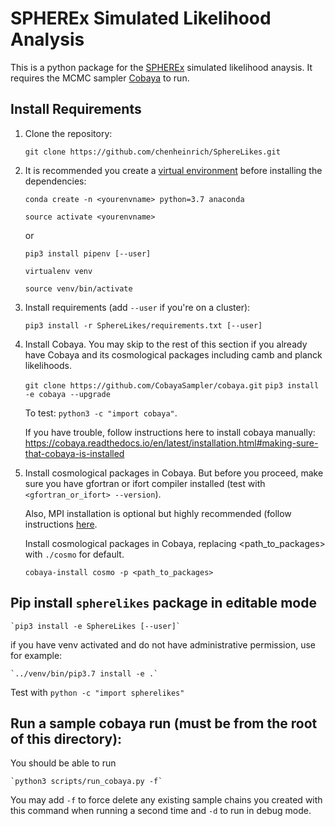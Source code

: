 # SPHEREx Simulated Likelihood Analysis

This is a python package for the [SPHEREx](https://spherex.caltech.edu/) simulated likelihood anaysis.
It requires the MCMC sampler [Cobaya](https://cobaya.readthedocs.io/en/latest/index.html) to run.

## Install Requirements

1. Clone the repository:

   `git clone https://github.com/chenheinrich/SphereLikes.git`

2. It is recommended you create a [virtual environment](https://uoa-eresearch.github.io/eresearch-cookbook/recipe/2014/11/20/conda/) before installing the dependencies:

   `conda create -n <yourenvname> python=3.7 anaconda`

   `source activate <yourenvname>`

   or

   `pip3 install pipenv [--user]`

   `virtualenv venv`

   `source venv/bin/activate`

3. Install requirements (add `--user` if you're on a cluster):

   `pip3 install -r SphereLikes/requirements.txt [--user]`

4. Install Cobaya. You may skip to the rest of this section if you already have Cobaya and its cosmological packages including camb and planck likelihoods.

   `git clone https://github.com/CobayaSampler/cobaya.git`
   `pip3 install -e cobaya --upgrade`

   To test: `python3 -c "import cobaya"`.

   If you have trouble, follow instructions here to install cobaya manually: https://cobaya.readthedocs.io/en/latest/installation.html#making-sure-that-cobaya-is-installed

5. Install cosmological packages in Cobaya. But before you proceed, make sure you have gfortran or ifort compiler installed (test with `<gfortran_or_ifort> --version`).

   Also, MPI installation is optional but highly recommended (follow instructions [here](https://cobaya.readthedocs.io/en/latest/installation.html).

   Install cosmological packages in Cobaya, replacing <path_to_packages> with `./cosmo` for default.

   `cobaya-install cosmo -p <path_to_packages>`

## Pip install `spherelikes` package in editable mode

    `pip3 install -e SphereLikes [--user]`

if you have venv activated and do not have administrative permission, use for example:

    `../venv/bin/pip3.7 install -e .`

Test with `python -c "import spherelikes"`

## Run a sample cobaya run (must be from the root of this directory):

You should be able to run

    `python3 scripts/run_cobaya.py -f`

You may add `-f` to force delete any existing sample chains you created with this command when running a second time and `-d` to run in debug mode.
